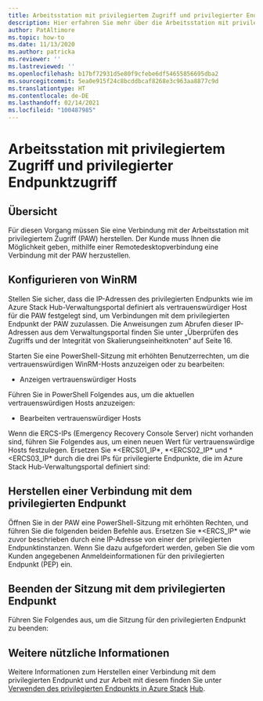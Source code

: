 ```yaml
---
title: Arbeitsstation mit privilegiertem Zugriff und privilegierter Endpunktzugriff
description: Hier erfahren Sie mehr über die Arbeitsstation mit privilegiertem Zugriff und den privilegierten Endpunktzugriff.
author: PatAltimore
ms.topic: how-to
ms.date: 11/13/2020
ms.author: patricka
ms.reviewer: ''
ms.lastreviewed: ''
ms.openlocfilehash: b17bf72931d5e80f9cfebe6df54655856695dba2
ms.sourcegitcommit: 5ea0e915f24c8bcddbcaf8268e3c963aa8877c9d
ms.translationtype: HT
ms.contentlocale: de-DE
ms.lasthandoff: 02/14/2021
ms.locfileid: "100487985"
---
```

# <a name="privileged-access-workstation-and-privileged-endpoint-access"></a>Arbeitsstation mit privilegiertem Zugriff und privilegierter Endpunktzugriff

## <a name="overview"></a>Übersicht

Für diesen Vorgang müssen Sie eine Verbindung mit der Arbeitsstation mit privilegiertem Zugriff (PAW) herstellen. Der Kunde muss Ihnen die Möglichkeit geben, mithilfe einer Remotedesktopverbindung eine Verbindung mit der PAW herzustellen.

## <a name="configuring-the-winrm"></a>Konfigurieren von WinRM

Stellen Sie sicher, dass die IP-Adressen des privilegierten Endpunkts wie im Azure Stack Hub-Verwaltungsportal definiert als vertrauenswürdiger Host für die PAW festgelegt sind, um Verbindungen mit dem privilegierten Endpunkt der PAW zuzulassen. Die Anweisungen zum Abrufen dieser IP-Adressen aus dem Verwaltungsportal finden Sie unter „Überprüfen des Zugriffs und der Integrität von Skalierungseinheitknoten“ auf Seite 16.

Starten Sie eine PowerShell-Sitzung mit erhöhten Benutzerrechten, um die vertrauenswürdigen WinRM-Hosts anzuzeigen oder zu bearbeiten:

-   Anzeigen vertrauenswürdiger Hosts

Führen Sie in PowerShell Folgendes aus, um die aktuellen vertrauenswürdigen Hosts anzuzeigen:

-   Bearbeiten vertrauenswürdiger Hosts

Wenn die ERCS-IPs (Emergency Recovery Console Server) nicht vorhanden sind, führen Sie Folgendes aus, um einen neuen Wert für vertrauenswürdige Hosts festzulegen. Ersetzen Sie *\<ERCS01_IP\*, *\<ERCS02_IP\* und *\<ERCS03_IP\* durch die drei IPs für privilegierte Endpunkte, die im Azure Stack Hub-Verwaltungsportal definiert sind:

## <a name="connect-to-the-privileged-endpoint"></a>Herstellen einer Verbindung mit dem privilegierten Endpunkt

Öffnen Sie in der PAW eine PowerShell-Sitzung mit erhöhten Rechten, und führen Sie die folgenden beiden Befehle aus. Ersetzen Sie *\<ERCS_IP\* wie zuvor beschrieben durch eine IP-Adresse von einer der privilegierten Endpunktinstanzen. Wenn Sie dazu aufgefordert werden, geben Sie die vom Kunden angegebenen Anmeldeinformationen für den privilegierten Endpunkt (PEP) ein.

## <a name="close-the-privileged-endpoint"></a>Beenden der Sitzung mit dem privilegierten Endpunkt

Führen Sie Folgendes aus, um die Sitzung für den privilegierten Endpunkt zu beenden:

## <a name="further-reading"></a>Weitere nützliche Informationen

Weitere Informationen zum Herstellen einer Verbindung mit dem privilegierten Endpunkt und zur Arbeit mit diesem finden Sie unter [Verwenden des privilegierten Endpunkts in Azure Stack](../../operator/azure-stack-privileged-endpoint.md)
[Hub](../../operator/azure-stack-privileged-endpoint.md).